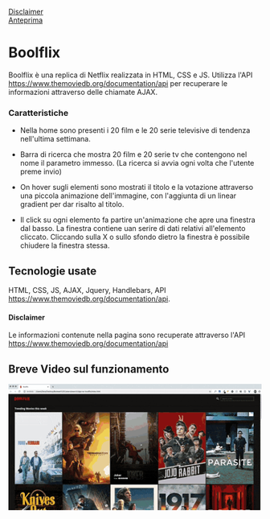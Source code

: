 [Disclaimer](#disclaimer)<br>
[Anteprima](#breve-video-sul-funzionamento)<br>

# Boolflix
Boolflix è una replica di Netflix realizzata in HTML, CSS e JS. Utilizza l'API https://www.themoviedb.org/documentation/api per recuperare le informazioni attraverso delle chiamate AJAX.

### Caratteristiche
- Nella home sono presenti i 20 film e le 20 serie televisive di tendenza nell'ultima settimana.

- Barra di ricerca che mostra 20 film e 20 serie tv che contengono nel nome il parametro immesso. (La ricerca si avvia ogni volta che l'utente preme invio)

- On hover sugli elementi sono mostrati il titolo e la votazione attraverso una piccola animazione dell'immagine, con l'aggiunta di un linear gradient per dar risalto al titolo.

- Il click su ogni elemento fa partire un'animazione che apre una finestra dal basso. La finestra contiene uan serire di dati relativi all'elemento cliccato. Cliccando sulla X o sullo sfondo dietro la finestra è possibile chiudere la finestra stessa.

## Tecnologie usate
HTML, CSS, JS, AJAX, Jquery, Handlebars, API https://www.themoviedb.org/documentation/api.

#### Disclaimer
Le informazioni contenute nella pagina sono recuperate attraverso l'API https://www.themoviedb.org/documentation/api

## Breve Video sul funzionamento
<img src="img/boolflix.gif" alt="Search" width="640"/>
